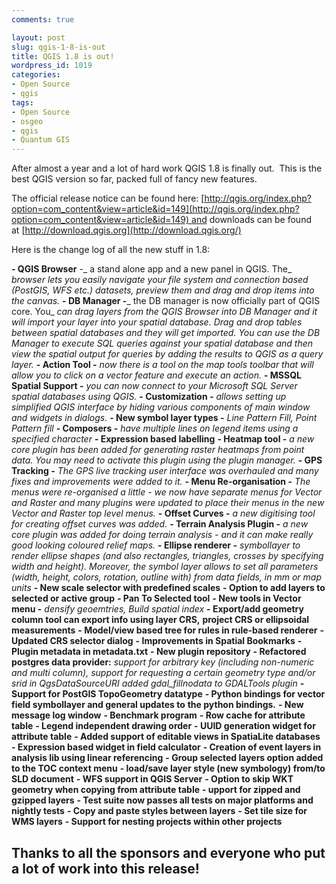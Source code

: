 ```yaml
---
comments: true

layout: post
slug: qgis-1-8-is-out
title: QGIS 1.8 is out!
wordpress_id: 1019
categories:
- Open Source
- qgis
tags:
- Open Source
- osgeo
- qgis
- Quantum GIS
---
```


After almost a year and a lot of hard work QGIS 1.8 is finally out.  This is the best QGIS version so far, packed full of fancy new features.

The official release notice can be found here: [http://qgis.org/index.php?option=com_content&view=article&id=149](http://qgis.org/index.php?option=com_content&view=article&id=149) and downloads can be found at [http://download.qgis.org](http://download.qgis.org/)

Here is the change log of all the new stuff in 1.8:

**- QGIS Browser** -_ a stand alone app and a new panel in QGIS. The_
_browser lets you easily navigate your file system and connection based_
_(PostGIS, WFS etc.) datasets, preview them and drag and drop items_
_into the canvas._
**- DB Manager -**_ the DB manager is now officially part of QGIS core. You_
_can drag layers from the QGIS Browser into DB Manager and it will_
_import your layer into your spatial database. Drag and drop tables_
_between spatial databases and they will get imported. You can use the_
_DB Manager to execute SQL queries against your spatial database and_
_then view the spatial output for queries by adding the results to QGIS_
_as a query layer._
**- Action Tool -** _now there is a tool on the map tools toolbar that will_
_allow you to click on a vector feature and execute an action._
**- MSSQL Spatial Support -** _you can now connect to your Microsoft SQL_
_Server spatial databases using QGIS._
**- Customization -** _allows setting up simplified QGIS interface by_
_hiding various components of main window and widgets in dialogs._
**- New symbol layer types -** _Line Pattern Fill, Point Pattern fill_
**- Composers -** _have multiple lines on legend items using a specified character_
**- Expression based labelling**
**- Heatmap tool -** _a new core plugin has been added for generating_
_raster heatmaps from point data. You may need to activate this plugin_
_using the plugin manager._
**- GPS Tracking -** _The GPS live tracking user interface was overhauled_
_and many fixes and improvements were added to it._
**- Menu Re-organisation -** _The menus were re-organised a little - we now_
_have separate menus for Vector and Raster and many plugins were_
_updated to place their menus in the new Vector and Raster top level_
_menus._
**- Offset Curves -** _a new digitising tool for creating offset curves was added._
**- Terrain Analysis Plugin -** _a new core plugin was added for doing_
_terrain analysis - and it can make really good looking coloured relief_
_maps._
**- Ellipse renderer -** _symbollayer to render ellipse shapes (and also_
_rectangles, triangles, crosses by specifying width and height)._
_Moreover, the symbol layer allows to set all parameters (width,_
_height, colors, rotation, outline with) from data fields, in mm or map_
_units_
**- New scale selector with predefined scales**
**- Option to add layers to selected or active group**
**- Pan To Selected tool**
**- New tools in Vector menu -** _densify geoemtries, Build spatial index_
**- Export/add geometry column tool can export info using layer CRS,**
**project CRS or ellipsoidal measurements**
**- Model/view based tree for rules in rule-based renderer**
**- Updated CRS selector dialog**
**- Improvements in Spatial Bookmarks**
**- Plugin metadata in metadata.txt**
**- New plugin repository**
**- Refactored postgres data provider:** _support for arbitrary key_
_(including non-numeric and multi column), support for requesting a_
_certain geometry type and/or srid in QgsDataSourceURI_
_added gdal_fillnodata to GDALTools plugin_
**- Support for PostGIS TopoGeometry datatype**
**- Python bindings for vector field symbollayer and general updates to**
**the python bindings.**
**- New message log window**
**- Benchmark program**
**- Row cache for attribute table**
**- Legend independent drawing order**
**- UUID generation widget for attribute table**
**- Added support of editable views in SpatiaLite databases**
**- Expression based widget in field calculator**
**- Creation of event layers in analysis lib using linear referencing**
**- Group selected layers option added to the TOC context menu**
**- load/save layer style (new symbology) from/to SLD document**
**- WFS support in QGIS Server**
**- Option to skip WKT geometry when copying from attribute table**
**- upport for zipped and gzipped layers**
**- Test suite now passes all tests on major platforms and nightly tests**
**- Copy and paste styles between layers**
**- Set tile size for WMS layers**
**- Support for nesting projects within other projects**


## Thanks to all the sponsors and everyone who put a lot of work into this release!
